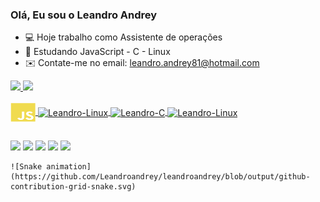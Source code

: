 ### Olá, Eu sou o Leandro Andrey
- 💻 Hoje trabalho como Assistente de operações
- 🌱 Estudando JavaScript - C - Linux
- ✉️ Contate-me no email: leandro.andrey81@hotmail.com
<div align=>
  <a href="https://github.com/leandroandrey">
  <img height="180em" src="https://github-readme-stats.vercel.app/api?username=LeandroAndrey&show_icons=true&theme=dark&include_all_commits=true&count_private=true"/>
  <img height="180em" src="https://github-readme-stats.vercel.app/api/top-langs/?username=LeandroAndrey&layout=compact&langs_count=7&theme=dark"/>
</div>
<div style="display: inline_block"><br>
  <img align="center" alt="Leandro-Js" height="30" width="40" src="https://raw.githubusercontent.com/devicons/devicon/master/icons/javascript/javascript-plain.svg">
  <img align="center" alt="Leandro-Linux" height="30" width="40" src="https://cdn.jsdelivr.net/gh/devicons/devicon/icons/java/java-original.svg">      
  <img align="center" alt="Leandro-C" height="30" width="40" src="https://cdn.jsdelivr.net/gh/devicons/devicon/icons/c/c-original.svg"/>
  <img align="center" alt="Leandro-Linux" height="30" width="40" src="https://cdn.jsdelivr.net/gh/devicons/devicon/icons/linux/linux-original.svg">
 
  ##
  
  <div>
  <a href="https://instagram.com/leandro.andrey81" target="_blank"><img src="https://img.shields.io/badge/-Instagram-%23E4405F?style=for-the-badge&logo=instagram&logoColor=white" target="_blank"></a>
 	<a href="https://www.twitch.tv/couly1" target="_blank"><img src="https://img.shields.io/badge/Twitch-9146FF?style=for-the-badge&logo=twitch&logoColor=white" target="_blank"></a>
 <a href="https://discord.gg/Ybu8hx7YHm" target="_blank"><img src="https://img.shields.io/badge/Discord-7289DA?style=for-the-badge&logo=discord&logoColor=white" target="_blank"></a> 
  <a href = "mailto:leandro.andrey81@hotmail.com"><img src="https://img.shields.io/badge/Microsoft_Outlook-0078D4?style=for-the-badge&logo=microsoft-outlook&logoColor=white"></a> 
  <a href="https://www.linkedin.com/in/leandroandrey/" target="_blank"><img src="https://img.shields.io/badge/-LinkedIn-%230077B5?style=for-the-badge&logo=linkedin&logoColor=white" target="_blank"></a> 
    
    ![Snake animation](https://github.com/Leandroandrey/leandroandrey/blob/output/github-contribution-grid-snake.svg)    
  <div>

    
